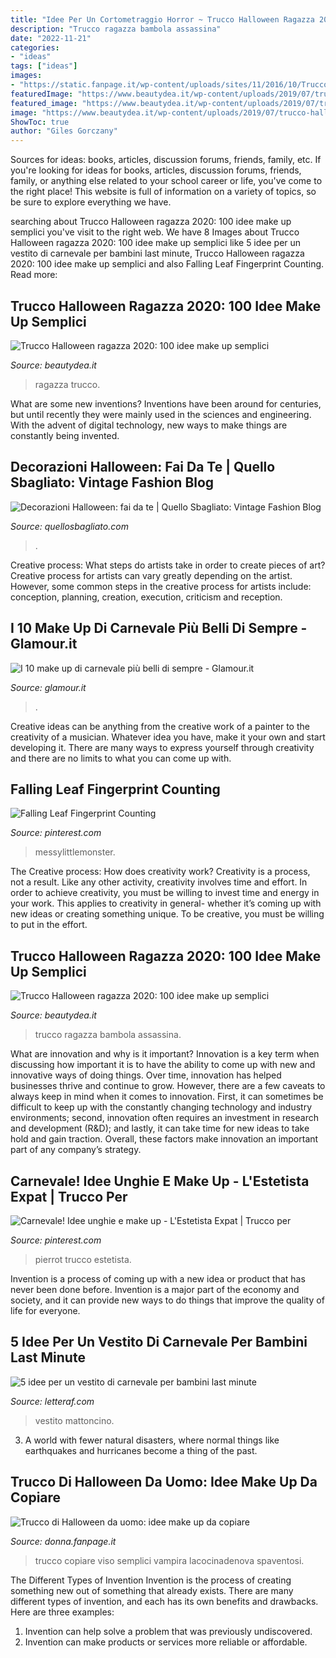 ```yaml
---
title: "Idee Per Un Cortometraggio Horror ~ Trucco Halloween Ragazza 2020: 100 Idee Make Up Semplici"
description: "Trucco ragazza bambola assassina"
date: "2022-11-21"
categories:
- "ideas"
tags: ["ideas"]
images:
- "https://static.fanpage.it/wp-content/uploads/sites/11/2016/10/Trucco-di-Halloween-per-luomo-idee-make-up-da-copiare.jpg"
featuredImage: "https://www.beautydea.it/wp-content/uploads/2019/07/trucco-halloween-ragazza-9-1000-113.jpg"
featured_image: "https://www.beautydea.it/wp-content/uploads/2019/07/trucco-halloween-ragazza-9-1000-138.jpg"
image: "https://www.beautydea.it/wp-content/uploads/2019/07/trucco-halloween-ragazza-9-1000-138.jpg"
ShowToc: true
author: "Giles Gorczany"
---
```



Sources for ideas: books, articles, discussion forums, friends, family, etc.
If you're looking for ideas for books, articles, discussion forums, friends, family, or anything else related to your school career or life, you've come to the right place! This website is full of information on a variety of topics, so be sure to explore everything we have.

	

		
searching about Trucco Halloween ragazza 2020: 100 idee make up semplici you've visit to the right web. We have 8 Images about Trucco Halloween ragazza 2020: 100 idee make up semplici like 5 idee per un vestito di carnevale per bambini last minute, Trucco Halloween ragazza 2020: 100 idee make up semplici and also Falling Leaf Fingerprint Counting. Read more:
		
    
## Trucco Halloween Ragazza 2020: 100 Idee Make Up Semplici

<img loading=lazy src="https://www.beautydea.it/wp-content/uploads/2019/07/trucco-halloween-ragazza-9-1000-138.jpg" onerror="this.onerror=null;this.src='https://tse2.mm.bing.net/th?id=OIP.iVUcKpfbjxRKb33QrhleXAHaI4&amp;pid=15.1';" alt="Trucco Halloween ragazza 2020: 100 idee make up semplici">

_Source: beautydea.it_

>ragazza trucco. 

	

What are some new inventions?
Inventions have been around for centuries, but until recently they were mainly used in the sciences and engineering. With the advent of digital technology, new ways to make things are constantly being invented.

    
## Decorazioni Halloween: Fai Da Te | Quello Sbagliato: Vintage Fashion Blog

<img loading=lazy src="https://www.quellosbagliato.com/wp-content/uploads/2015/10/decorazioni-halloween-fai-da-te-9.jpg" onerror="this.onerror=null;this.src='https://tse2.mm.bing.net/th?id=OIP.ViMGl-F0MqvddsQhdsmhMQHaKi&amp;pid=15.1';" alt="Decorazioni Halloween: fai da te | Quello Sbagliato: Vintage Fashion Blog">

_Source: quellosbagliato.com_

>. 

	

Creative process: What steps do artists take in order to create pieces of art?
Creative process for artists can vary greatly depending on the artist. However, some common steps in the creative process for artists include: conception, planning, creation, execution, criticism and reception.

    
## I 10 Make Up Di Carnevale Più Belli Di Sempre - Glamour.it

<img loading=lazy src="http://images.glamour.it/wp-content/uploads/2017/01/1485449695_Idee-make-up-Carnevale-2016-Clown.jpg" onerror="this.onerror=null;this.src='https://tse2.mm.bing.net/th?id=OIP.7cQsnn-GCt_Mbk_AKib5egHaE7&amp;pid=15.1';" alt="I 10 make up di carnevale più belli di sempre - Glamour.it">

_Source: glamour.it_

>. 

	

Creative ideas can be anything from the creative work of a painter to the creativity of a musician. Whatever idea you have, make it your own and start developing it. There are many ways to express yourself through creativity and there are no limits to what you can come up with.

    
## Falling Leaf Fingerprint Counting

<img loading=lazy src="https://i.pinimg.com/originals/cc/99/0e/cc990e952eed021243877a9d0662a551.png" onerror="this.onerror=null;this.src='https://tse3.mm.bing.net/th?id=OIP.EBUg5l678xcA8oDSNVLfngHaHa&amp;pid=15.1';" alt="Falling Leaf Fingerprint Counting">

_Source: pinterest.com_

>messylittlemonster. 

	

The Creative process: How does creativity work?
Creativity is a process, not a result. Like any other activity, creativity involves time and effort. In order to achieve creativity, you must be willing to invest time and energy in your work. This applies to creativity in general- whether it’s coming up with new ideas or creating something unique. To be creative, you must be willing to put in the effort.

    
## Trucco Halloween Ragazza 2020: 100 Idee Make Up Semplici

<img loading=lazy src="https://www.beautydea.it/wp-content/uploads/2019/07/trucco-halloween-ragazza-9-1000-113.jpg" onerror="this.onerror=null;this.src='https://tse1.mm.bing.net/th?id=OIP.8xUBz2Uab0YhUNmutIdO1wHaHa&amp;pid=15.1';" alt="Trucco Halloween ragazza 2020: 100 idee make up semplici">

_Source: beautydea.it_

>trucco ragazza bambola assassina. 

	

What are innovation and why is it important?
Innovation is a key term when discussing how important it is to have the ability to come up with new and innovative ways of doing things. Over time, innovation has helped businesses thrive and continue to grow. However, there are a few caveats to always keep in mind when it comes to innovation. First, it can sometimes be difficult to keep up with the constantly changing technology and industry environments; second, innovation often requires an investment in research and development (R&D); and lastly, it can take time for new ideas to take hold and gain traction. Overall, these factors make innovation an important part of any company’s strategy.

    
## Carnevale! Idee Unghie E Make Up - L&#039;Estetista Expat | Trucco Per

<img loading=lazy src="https://i.pinimg.com/originals/07/a6/30/07a630df30adda6efa0021df8d8525a7.jpg" onerror="this.onerror=null;this.src='https://tse3.mm.bing.net/th?id=OIP.2pZMy-sUQaYrDT7KZ69hcwHaLH&amp;pid=15.1';" alt="Carnevale! Idee unghie e make up - L&#039;Estetista Expat | Trucco per">

_Source: pinterest.com_

>pierrot trucco estetista. 

	

Invention is a process of coming up with a new idea or product that has never been done before. Invention is a major part of the economy and society, and it can provide new ways to do things that improve the quality of life for everyone.

    
## 5 Idee Per Un Vestito Di Carnevale Per Bambini Last Minute

<img loading=lazy src="https://www.letteraf.com/wp-content/uploads/2015/01/4b6147ad69abbb973961b512bbadedc7-645x967.jpg" onerror="this.onerror=null;this.src='https://tse1.mm.bing.net/th?id=OIP.QYnBe2xbUALwNziEpumTwwHaLG&amp;pid=15.1';" alt="5 idee per un vestito di carnevale per bambini last minute">

_Source: letteraf.com_

>vestito mattoncino. 

	

3. A world with fewer natural disasters, where normal things like earthquakes and hurricanes become a thing of the past. 

    
## Trucco Di Halloween Da Uomo: Idee Make Up Da Copiare

<img loading=lazy src="https://static.fanpage.it/wp-content/uploads/sites/11/2016/10/Trucco-di-Halloween-per-luomo-idee-make-up-da-copiare.jpg" onerror="this.onerror=null;this.src='https://tse3.mm.bing.net/th?id=OIP.TG4phPu_sN5NFqglIWf5rAHaE7&amp;pid=15.1';" alt="Trucco di Halloween da uomo: idee make up da copiare">

_Source: donna.fanpage.it_

>trucco copiare viso semplici vampira lacocinadenova spaventosi. 

	

The Different Types of Invention
Invention is the process of creating something new out of something that already exists. There are many different types of invention, and each has its own benefits and drawbacks. Here are three examples: 
1. Invention can help solve a problem that was previously undiscovered. 
2. Invention can make products or services more reliable or affordable. 

